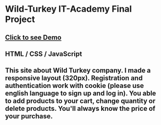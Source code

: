 # Wild-Turkey IT-Academy Final Project
<h2><a href='https://moonlit-truffle-90e9b5.netlify.app' target='_blank'>Click to see Demo</a></h2>
<h2>HTML / CSS / JavaScript<h2>
<p>This site about Wild Turkey company. 
I made a responsive layout (320px). 
Registration and authentication  work with cookie (please use english language to sign up and log in).
You able to add products to your cart, change quantity or delete products. You'll always know the price of your 
purchase.</p>
